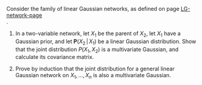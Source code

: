 

Consider the family of linear Gaussian networks, as
defined on page <a class="pageRef" id="pageref" title="" href="#">LG-network-page</a><br>.

1.  In a two-variable network, let $X_1$ be the parent of $X_2$, let
    $X_1$ have a Gaussian prior, and let
    ${\textbf{P}}(X_2{{\,|\,}}X_1)$ be a linear
    Gaussian distribution. Show that the joint distribution $P(X_1,X_2)$
    is a multivariate Gaussian, and calculate its covariance matrix.<br>

2.  Prove by induction that the joint distribution for a general linear
    Gaussian network on $X_1,\ldots,X_n$ is also a
    multivariate Gaussian.<br>
